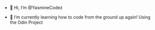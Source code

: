- 👋 Hi, I’m @YasmineCodez
  
- 🌱 I’m currently learning how to code from the ground up again! Using the Odin Project

<!---
YasmineCodez/YasmineCodez is a ✨ special ✨ repository because its `README.md` (this file) appears on your GitHub profile.
You can click the Preview link to take a look at your changes.
--->
